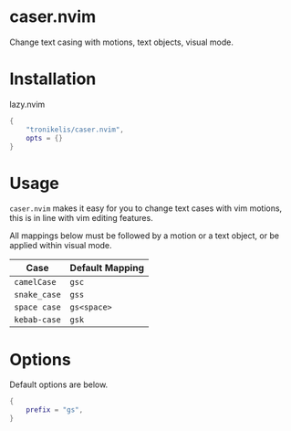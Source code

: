 # caser.nvim

Change text casing with motions, text objects, visual mode.

# Installation

lazy.nvim

```lua
{
    "tronikelis/caser.nvim",
    opts = {}
}
```

# Usage

`caser.nvim` makes it easy for you to change text cases with vim motions,
this is in line with vim editing features.

All mappings below must be followed by a motion or a text object, or be applied within visual mode.

Case | Default Mapping 
------|-----------------
`camelCase`  | `gsc` 
`snake_case` | `gss` 
`space case` | `gs<space>` 
`kebab-case` | `gsk` 

# Options

Default options are below.

```lua
{
    prefix = "gs",
}
```
